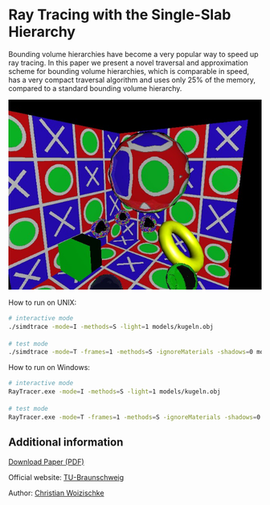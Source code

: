 # Ray Tracing with the Single-Slab Hierarchy

Bounding volume hierarchies have become a very popular way to speed up ray tracing. In this paper we present a novel traversal and approximation scheme for bounding volume hierarchies, which is comparable in speed, has a very compact traversal algorithm and uses only 25% of the memory, compared to a standard bounding volume hierarchy.

![Interactive mode](images/kugeln.obj.1.jpg)

How to run on UNIX:
```sh
# interactive mode
./simdtrace -mode=I -methods=S -light=1 models/kugeln.obj

# test mode
./simdtrace -mode=T -frames=1 -methods=S -ignoreMaterials -shadows=0 models/kugeln.obj
```

How to run on Windows:
```sh
# interactive mode
RayTracer.exe -mode=I -methods=S -light=1 models/kugeln.obj

# test mode
RayTracer.exe -mode=T -frames=1 -methods=S -ignoreMaterials -shadows=0 models/kugeln.obj
```

Additional information
---

[Download Paper (PDF)](https://woizischke.com/ray-tracing-single-slab-hierarchy.pdf)

Official website: [TU-Braunschweig](https://graphics.tu-bs.de/publications/Eisemann08SSH)

Author: [Christian Woizischke](https://woizischke.com)
